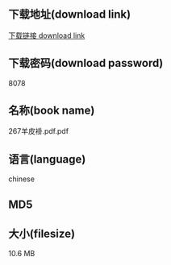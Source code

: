 ## 下载地址(download link)
[下载链接 download link](https://tutu365.netlify.app/?s=267%E7%BE%8A%E7%9A%AE%E8%A4%82.pdf)

## 下载密码(download password)
8078

## 名称(book name)
267羊皮褂.pdf.pdf

## 语言(language)
chinese

## MD5


## 大小(filesize)
10.6 MB
